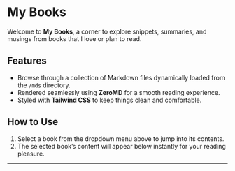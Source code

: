 # My Books

Welcome to **My Books**, a corner to explore snippets, summaries, and musings from books that I love or plan to read.

## Features

- Browse through a collection of Markdown files dynamically loaded from the `/mds` directory.
- Rendered seamlessly using **ZeroMD** for a smooth reading experience.
- Styled with **Tailwind CSS** to keep things clean and comfortable.

## How to Use

1. Select a book from the dropdown menu above to jump into its contents.
2. The selected book’s content will appear below instantly for your reading pleasure.

---
